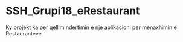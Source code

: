 # SSH_Grupi18_eRestaurant

Ky projekt ka per qellim ndertimin e nje aplikacioni per menaxhimin e Restauranteve

